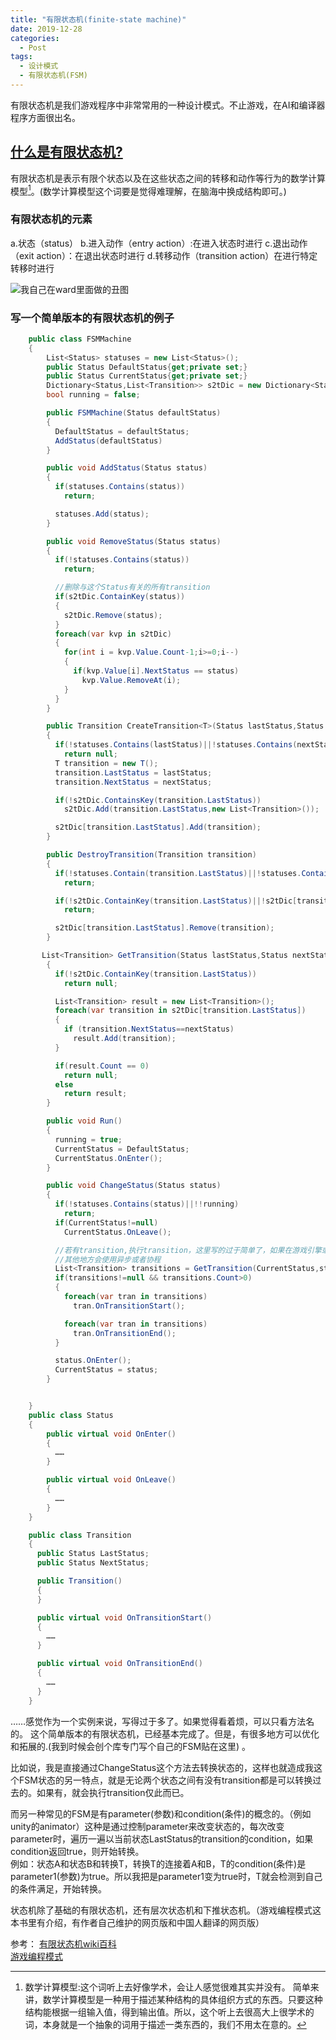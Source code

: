 ```yaml
---
title: "有限状态机(finite-state machine)"
date: 2019-12-28
categories:
  - Post
tags:
  - 设计模式
  - 有限状态机(FSM)
---
```

有限状态机是我们游戏程序中非常常用的一种设计模式。不止游戏，在AI和编译器程序方面很出名。  

## [什么是有限状态机?](https://zh.wikipedia.org/wiki/%E6%9C%89%E9%99%90%E7%8A%B6%E6%80%81%E6%9C%BA)

有限状态机是表示有限个状态以及在这些状态之间的转移和动作等行为的数学计算模型[^1]。(数学计算模型这个词要是觉得难理解，在脑海中换成结构即可。)  

### 有限状态机的元素

a.状态（status）
b.进入动作（entry action）:在进入状态时进行
c.退出动作（exit action）：在退出状态时进行
d.转移动作（transition action）在进行特定转移时进行  

![我自己在ward里面做的丑图](assets/../../assets/images/2019-12-28-FSM-Picture01.png)

### 写一个简单版本的有限状态机的例子

``` cs
    public class FSMMachine
    {
        List<Status> statuses = new List<Status>();
        public Status DefaultStatus{get;private set;}
        public Status CurrentStatus{get;private set;}
        Dictionary<Status,List<Transition>> s2tDic = new Dictionary<Status,List<Transition>>();
        bool running = false;

        public FSMMachine(Status defaultStatus)
        {
          DefaultStatus = defaultStatus;
          AddStatus(defaultStatus)
        }

        public void AddStatus(Status status)
        {
          if(statuses.Contains(status))
            return;

          statuses.Add(status);
        }

        public void RemoveStatus(Status status)
        {
          if(!statuses.Contains(status))
            return;

          //删除与这个Status有关的所有transition
          if(s2tDic.ContainKey(status))
          {
            s2tDic.Remove(status);
          }
          foreach(var kvp in s2tDic)
          {
            for(int i = kvp.Value.Count-1;i>=0;i--)
            {
              if(kvp.Value[i].NextStatus == status)
                kvp.Value.RemoveAt(i);
            }
          }
        }

        public Transition CreateTransition<T>(Status lastStatus,Status nextStatus) where T:Transition,new()
        {
          if(!statuses.Contains(lastStatus)||!statuses.Contains(nextStatus))
            return null;
          T transition = new T();
          transition.LastStatus = lastStatus;
          transition.NextStatus = nextStatus;

          if(!s2tDic.ContainsKey(transition.LastStatus))
            s2tDic.Add(transition.LastStatus,new List<Transition>());

          s2tDic[transition.LastStatus].Add(transition);
        }

        public DestroyTransition(Transition transition)
        {
          if(!statuses.Contain(transition.LastStatus)||!statuses.Contain(transition.NextStatus))
            return;

          if(!s2tDic.ContainKey(transition.LastStatus)||!s2tDic[transition.LastStatus].Contain(transition))
            return;

          s2tDic[transition.LastStatus].Remove(transition);
        }

       List<Transition> GetTransition(Status lastStatus,Status nextStatus)
        {
          if(!s2tDic.ContainKey(transition.LastStatus))
            return null;

          List<Transition> result = new List<Transition>();
          foreach(var transition in s2tDic[transition.LastStatus])
          {
            if (transition.NextStatus==nextStatus)
              result.Add(transition);
          }

          if(result.Count == 0)
            return null;
          else
            return result;
        }

        public void Run()
        {
          running = true;
          CurrentStatus = DefaultStatus;
          CurrentStatus.OnEnter();
        }

        public void ChangeStatus(Status status)
        {
          if(!statuses.Contains(status)||!!running)
            return;
          if(CurrentStatus!=null)
            CurrentStatus.OnLeave();

          //若有transition,执行transition，这里写的过于简单了，如果在游戏引擎或者在
          //其他地方会使用异步或者协程
          List<Transition> transitions = GetTransition(CurrentStatus,status);
          if(transitions!=null && transitions.Count>0)
          {
            foreach(var tran in transitions)
              tran.OnTransitionStart();

            foreach(var tran in transitions)
              tran.OnTransitionEnd();
          }

          status.OnEnter();
          CurrentStatus = status;
        }


    }
    public class Status
    {
        public virtual void OnEnter()
        {
          ……
        }

        public virtual void OnLeave()
        {
          ……
        }
    }

    public class Transition
    {
      public Status LastStatus;
      public Status NextStatus;

      public Transition()
      {
      }

      public virtual void OnTransitionStart()
      {
        ……
      }

      public virtual void OnTransitionEnd()
      {
        ……
      }
    }
```

……感觉作为一个实例来说，写得过于多了。如果觉得看着烦，可以只看方法名的。
这个简单版本的有限状态机，已经基本完成了。但是，有很多地方可以优化和拓展的.(我到时候会创个库专门写个自己的FSM贴在这里) 。  

比如说，我是直接通过ChangeStatus这个方法去转换状态的，这样也就造成我这个FSM状态的另一特点，就是无论两个状态之间有没有transition都是可以转换过去的。如果有，就会执行transition仅此而已。

而另一种常见的FSM是有parameter(参数)和condition(条件)的概念的。（例如unity的animator）这种是通过控制parameter来改变状态的，每次改变parameter时，遍历一遍以当前状态LastStatus的transition的condition，如果condition返回true，则开始转换。  
例如：状态A和状态B和转换T，转换T的连接着A和B，T的condition(条件)是parameter1(参数)为true。所以我把是parameter1变为true时，T就会检测到自己的条件满足，开始转换。

状态机除了基础的有限状态机，还有层次状态机和下推状态机。（游戏编程模式这本书里有介绍，有作者自己维护的网页版和中国人翻译的网页版）

参考：
[有限状态机wiki百科](https://zh.wikipedia.org/wiki/%E6%9C%89%E9%99%90%E7%8A%B6%E6%80%81%E6%9C%BA)  
[游戏编程模式](https://gpp.tkchu.me/state.html)

[^1]: 数学计算模型:这个词听上去好像学术，会让人感觉很难其实并没有。  简单来讲，数学计算模型是一种用于描述某种结构的具体组织方式的东西。只要这种结构能根据一组输入值，得到输出值。所以，这个听上去很高大上很学术的词，本身就是一个抽象的词用于描述一类东西的，我们不用太在意的。

